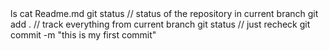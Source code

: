 <This is project readme file.>lscat Readme.mdgit status // status of the repository in current branchgit add . // track everything from current branchgit status // just recheckgit commit -m "this is my first commit"